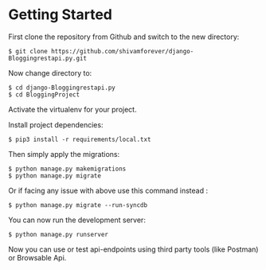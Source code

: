 # Getting Started

First clone the repository from Github and switch to the new directory:

    $ git clone https://github.com/shivamforever/django-Bloggingrestapi.py.git

Now change directory to:

    $ cd django-Bloggingrestapi.py
    $ cd BloggingProject
    
Activate the virtualenv for your project.
    
Install project dependencies:

    $ pip3 install -r requirements/local.txt 
    
Then simply apply the migrations:

    $ python manage.py makemigrations    
    $ python manage.py migrate
    
Or if facing any issue with above use this command instead :

    $ python manage.py migrate --run-syncdb

You can now run the development server:

    $ python manage.py runserver

Now you can use or test api-endpoints using third party tools (like Postman) or Browsable Api.
